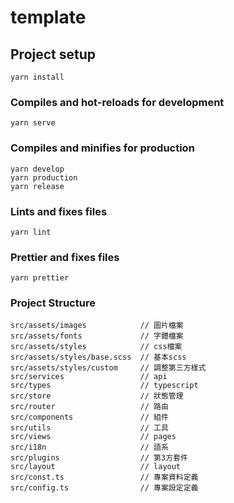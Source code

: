 # template

## Project setup
```
yarn install
```

### Compiles and hot-reloads for development
```
yarn serve
```

### Compiles and minifies for production
```
yarn develop
yarn production
yarn release
```

### Lints and fixes files
```
yarn lint
```

### Prettier and fixes files
```
yarn prettier
```

### Project Structure
```
src/assets/images            // 圖片檔案
src/assets/fonts             // 字體檔案
src/assets/styles            // css檔案
src/assets/styles/base.scss  // 基本scss
src/assets/styles/custom     // 調整第三方樣式
src/services                 // api
src/types                    // typescript
src/store                    // 狀態管理
src/router                   // 路由
src/components               // 組件
src/utils                    // 工具
src/views                    // pages
src/i18n                     // 語系
src/plugins                  // 第3方套件
src/layout                   // layout
src/const.ts                 // 專案資料定義
src/config.ts                // 專案設定定義
```
